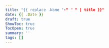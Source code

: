 ```yaml
---
title: "{{ replace .Name "-" " " | title }}"
date: {{ .Date }}
draft: true
ShowToc: true
TocOpen: true
summary: ''
tags: []
---
```

